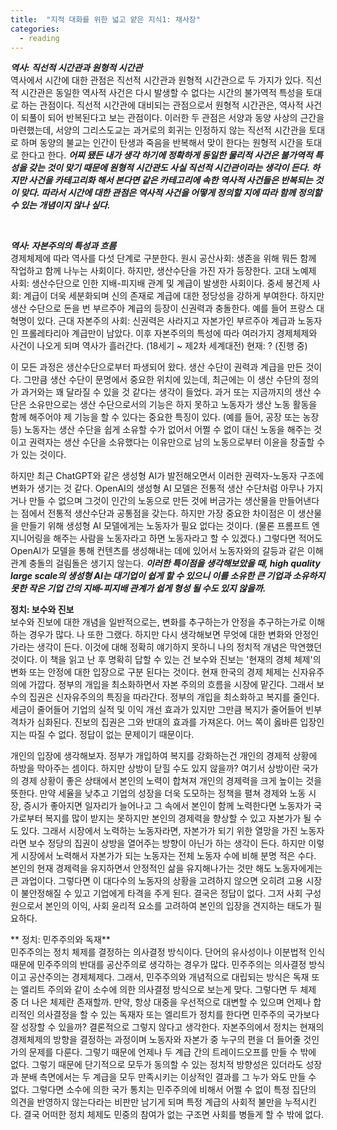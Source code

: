 ```yaml
---
title:  "지적 대화를 위한 넓고 얕은 지식1: 채사장"
categories:
  - reading
---
```


***역사: 직선적 시간관과 원형적 시간관*** <br>
역사에서 시간에 대한 관점은 직선적 시간관과 원형적 시간관으로 두 가지가 있다. 
직선적 시간관은 동일한 역사적 사건은 다시 발생할 수 없다는 시간의 불가역적 특성을 토대로 하는 관점이다. 
직선적 시간관에 대비되는 관점으로서 원형적 시간관은, 역사적 사건이 되풀이 되어 반복된다고 보는 관점이다. 
이러한 두 관점은 서양과 동양 사상의 근간을 마련했는데, 서양의 그리스도교는 과거로의 회귀는 인정하지 않는 직선적 시간관을 토대로 하며
동양의 불교는 인간이 탄생과 죽음을 반복해서 맞이 한다는 원형적 시간을 토대로 한다고 한다. ***어찌 됐든 내가 생각 하기에 정확하게 동일한 물리적 사건은 
불가역적 특성을 갖는 것이 맞기 때문에 원형적 시간관도 사실 직선적 시간관이라는 생각이 든다. 하지만 사건을 카테고리화 해서 본다면 같은 카테고리에 속한
역사적 사건들은 반복되는 것이 맞다. 따라서 시간에 대한 관점은 역사적 사건을 어떻게 정의할 지에 따라 함께 정의할 수 있는 개념이지 않나 싶다.*** 

<br>

***역사: 자본주의의 특성과 흐름*** <br>
경제체제에 따라 역사를 다섯 단계로 구분한다. 원시 공산사회: 생존을 위해 뭐든 함께 작업하고 함께 나누는 사회이다. 하지만, 생산수단을 가진 자가 등장한다. 고대 노예제 사회: 생산수단으로 인한 지배-피지배 관계 및 계급이 발생한 사회이다. 중세 봉건제 사회: 계급이 더욱 세분화되며 신의 존재로 계급에 대한 정당성을 강하게 부여한다. 하지만 생산 수단으로 돈을 번 부르주아 계급의 등장이 신권력과 충돌한다. 예를 들어 프랑스 대혁명이 있다. 근대 자본주의 사회: 신권력은 사라지고 자본가인 부르주아 계급과 노동자인 프롤레타리아 계급만이 남았다. 이후 자본주의의 특성에 따라 여러가지 경제체제와 사건이 나오게 되며 역사가 흘러간다. (18세기 ~ 제2차 세계대전) 현재: ? (진행 중) 


이 모든 과정은 생산수단으로부터 파생되어 왔다. 생산 수단이 권력과 계급을 만든 것이다. 그만큼 생산 수단이 문명에서 중요한 위치에 있는데, 최근에는 이 생산 수단의 정의가 과거와는 꽤 달라질 수 있을 것 같다는 생각이 들었다. 과거 또는 지금까지의 생산 수단은 소유만으로는 생산 수단으로서의 기능은 하지 못하고 노동자가 생산 노동 활동을 함께 해주어야 제 기능을 할 수 있다는 중요한 특징이 있다. (예를 들어, 공장 또는 농장 등) 노동자는 생산 수단을 쉽게 소유할 수가 없어서 어쩔 수 없이 대신 노동을 해주는 것이고 권력자는 생산 수단을 소유했다는 이유만으로 남의 노동으로부터 이윤을 창출할 수가 있는 것이다. <br>

하지만 최근 ChatGPT와 같은 생성형 AI가 발전해오면서 이러한 권력자-노동자 구조에 변화가 생기는 것 같다. OpenAI의 생성형 AI 모델은 전통적 생산 수단처럼 아무나 가지거나 만들 수 없으며 그것이 인간의 노동으로 만든 것에 버금가는 생산물을 만들어낸다는 점에서 전통적 생산수단과 공통점을 갖는다. 하지만 가장 중요한 차이점은 이 생산물을 만들기 위해 생성형 AI 모델에게는 노동자가 필요 없다는 것이다. (물론 프롬프트 엔지니어링을 해주는 사람을 노동자라고 하면 노동자라고 할 수 있겠다.) 그렇다면 적어도 OpenAI가 모델을 통해 컨텐츠를 생성해내는 데에 있어서 노동자와의 갈등과 같은 이해 관계 충돌의 걸림돌은 생기지 않는다. ***이러한 특이점을 생각해보았을 때, high quality large scale의 생성형 AI는 대기업이 쉽게 할 수 있으니 이를 소유한 큰 기업과 소유하지 못한 작은 기업 간의 지배-피지배 관계가 쉽게 형성 될 수도 있지 않을까.***


**정치: 보수와 진보** <br> 
보수와 진보에 대한 개념을 일반적으로는, 변화를 추구하는가 안정을 추구하는가로 이해하는 경우가 많다. 나 또한 그랬다. 하지만 다시 생각해보면
무엇에 대한 변화와 안정인가라는 생각이 든다. 이것에 대해 정확히 얘기하지 못하니 나의 정치적 개념은 막연했던 것이다. 이 책을 읽고 난 후
명확히 답할 수 있는 건 보수와 진보는 '현재의 경체 체제'의 변화 또는 안정에 대한 입장으로 구분 된다는 것이다. 현재 한국의 경제 체제는 신자유주의에 가깝다. 정부의 개입을 최소화하면서 자본 주의의 흐름을 시장에 맡긴다. 그래서 보수의 집권은 신자유주의의 특징을 따라간다. 정부의 개입을 최소화하고 복지를 줄인다. 세금이 줄어들어 기업의 실적 및 이익 개선 효과가 있지만 그만큼 복지가 줄어들어 빈부 격차가 심화된다. 진보의 집권은 그와 반대의 효과를 가져온다. 어느 쪽이 옳바른 입장인지는 따질 수 없다. 정답이 없는 문제이기 때문이다. <br>

개인의 입장에 생각해보자. 정부가 개입하여 복지를 강화하는건 개인의 경제적 상황에 하방을 막아주는 셈이다. 하지만 상방이 닫힐 수도 있지 않을까? 여기서 상방이란 국가의 경제 상황이 좋은 상태에서 본인의 노력이 합쳐져 개인의 경제력을 크게 높이는 것을 뜻한다. 만약 세율을 낮추고 기업의 성장을 더욱 도모하는 정책을 펼쳐 경제와 노동 시장, 증시가 좋아지면 일자리가 늘어나고 그 속에서 본인이 함께 노력한다면 노동자가 국가로부터 복지를 많이 받지는 못하지만 본인의 경제력을 향상할 수 있고 자본가가 될 수도 있다. 그래서 시장에서 노력하는 노동자라면, 자본가가 되기 위한 열망을 가진 노동자라면 보수 정당의 집권이 상방을 열어주는 방향이 아닌가 하는 생각이 든다. 하지만 이렇게 시장에서 노력해서 자본가가 되는 노동자는 전체 노동자 수에 비해 분명 적은 수다. 본인의 현재 경제력을 유지하면서 안정적인 삶을 유지해나가는 것만 해도 노동자에게는 큰 과업이다. 그렇다면 이 대다수의 노동자의 상황을 고려하지 않으면 오히려 고용 시장이 불안정해질 수 있고 기업에게 타격을 주게 된다. 결국은 정답이 없다. 그저 사회 구성원으로서 본인의 이익, 사회 윤리적 요소를 고려하여 본인의 입장을 견지하는 태도가 필요하다.  

** 정치: 민주주의와 독재** <br>
민주주의는 정치 체제를 결정하는 의사결정 방식이다. 단어의 유사성이나 이분법적 인식 때문에 민주주의의 반대를 공산주의로 생각하는 경우가 많다. 민주주의는 의사결정 방식이고 공산주의는 경제체제다. 그래서, 민주주의와 개념적으로 대립되는 방식은 독재 또는 엘리트 주의와 같이 소수에 의한 의사결정 방식으로 보는게 맞다. 그렇다면 두 체제 중 더 나은 체제란 존재할까. 만약, 항상 대중을 우선적으로 대변할 수 있으며 언제나 합리적인 의사결정을 할 수 있는 독재자 또는 엘리트가 정치를 한다면 민주주의 국가보다 잘 성장할 수 있을까? 결론적으로 그렇지 않다고 생각한다. 자본주의에서 정치는 현재의 경제체제의 방향을 결정하는 과정이며 노동자와 자본가 중 누구의 편을 더 들어줄 것인가의 문제를 다룬다. 그렇기 때문에 언제나 두 계급 간의 트레이드오프를 만들 수 밖에 없다. 그렇기 때문에 단기적으로 모두가 동의할 수 있는 정치적 방향성은 있더라도 성장과 분배 측면에서는 두 계급을 모두 만족시키는 이상적인 결과를 그 누가 와도 만들 수 없다. 그렇다면 소수에 의한 국가 통치는 민주주의에 비해서 어쩔 수 없이 특정 집단의 의견을 반영하지 않는다라는 비판만 남기게 되며 특정 계급의 사회적 불만을 누적시킨다. 결국 어떠한 정치 체제도 민중의 참여가 없는 구조면 사회를 병들게 할 수 밖에 없다.